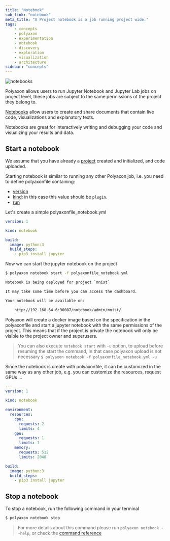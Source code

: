 ```yaml
---
title: "Notebook"
sub_link: "notebook"
meta_title: "A Project notebook is a job running project wide."
tags:
    - concepts
    - polyaxon
    - experimentation
    - notebook
    - discovery
    - exploration
    - visualization
    - architecture
sidebar: "concepts"
---
```


![notebooks](../../content/images/concepts/dashboard/notebooks.png)

Polyaxon allows users to run Jupyter Notebook and Jupyter Lab jobs on project level, these jobs are subject to the same permissions of the project they belong to.

[Notebooks](https://jupyter.org/) allow users to create and share documents that contain live code,
visualizations and explanatory texts.

Notebooks are great for interactively writing and debugging your code and visualizing your results and data.

## Start a notebook

We assume that you have already a [project](/concepts/projects/) created and initialized, and code uploaded.

Starting notebook is similar to running any other Polyaxon job, i.e. you need to define polyaxonfile containing:

 * [version](/references/polyaxonfile-yaml-specification/version/)
 * [kind](/references/polyaxonfile-yaml-specification/kind/): in this case this value should be `plugin`.
 * [run](/references/polyaxonfile-yaml-specification/version/)

Let's create a simple polyaxonfile_notebook.yml

```yaml
version: 1

kind: notebook

build:
  image: python:3
  build_steps:
    - pip3 install jupyter
```

Now we can start the jupyter notebook on the project

```bash
$ polyaxon notebook start -f polyaxonfile_notebook.yml

Notebook is being deployed for project `mnist`

It may take some time before you can access the dashboard.

Your notebook will be available on:

    http://192.168.64.6:30087/notebook/admin/mnist/
```

Polyaxon will create a docker image based on the specification in the polyaxonfile and
start a jupyter notebook with the same permissions of the project.
This means that if the project is private the notebook will only be visible to the project owner and superusers.

> You can also execute `notebook start` with `-u` option, to upload before resuming the start the command, 
In that case polyaxon upload is not necessary `$ polyaxon notebook -f polyaxonfile_notebook.yml -u`


Since the notebook is create with polyaxonfile, it can be customized in the same way as any other job, e.g. you can customize the resources, request GPUs ...

```yaml
---
version: 1

kind: notebook

environment:
  resources:
    cpu:
      requests: 2
      limits: 4
    gpu:
      requests: 1
      limits: 1
    memory:
      requests: 512
      limits: 2048

build:
  image: python:3
  build_steps:
    - pip3 install jupyter
```

## Stop a notebook

To stop a notebook, run the following command in your terminal

```bash
$ polyaxon notebook stop
```


> For more details about this command please run `polyaxon notebook --help`, 
or check the [command reference](/references/polyaxon-cli/notebook/)
